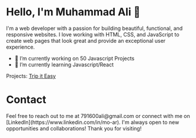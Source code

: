 <h1>Hello, I'm Muhammad Ali 👋</h1>

I'm a web developer with a passion for building beautiful, functional, and responsive websites. I love working with HTML, CSS, and JavaScript to create web pages that look great and provide an exceptional user experience.

- 🔭 I’m currently working on 50 Javascript Projects
- 🌱 I’m currently learning Javascript/React


Projects: [Trip it Easy](https://tripiteasy.herokuapp.com/)

<h1>Contact</h1>
Feel free to reach out to me at 791600ali@gmail.com or connect with me on [LinkedIn](https://www.linkedin.com/in/mo-ar). I'm always open to new opportunities and collaborations!
Thank you for visiting!
